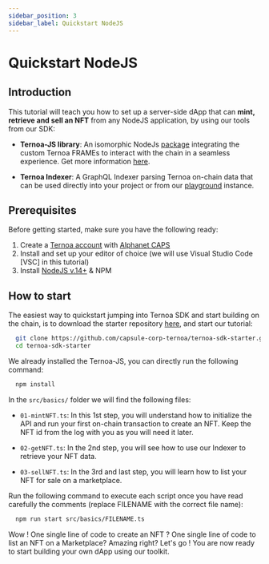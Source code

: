 ```yaml
---
sidebar_position: 3
sidebar_label: Quickstart NodeJS
---
```


# Quickstart NodeJS

## Introduction

This tutorial will teach you how to set up a server-side dApp that can **mint, retrieve and sell an NFT** from any NodeJS application, by using our tools from our SDK:

- **Ternoa-JS library**: An isomorphic NodeJs [package](https://www.npmjs.com/package/ternoa-js) integrating the custom Ternoa FRAMEs to interact with the chain in a seamless experience. Get more information [here](https://github.com/capsule-corp-ternoa/ternoa-js).

- **Ternoa Indexer**: A GraphQL Indexer parsing Ternoa on-chain data that can be used directly into your project or from our [playground](https://indexer-mainnet.ternoa.dev/) instance.

## Prerequisites

Before getting started, make sure you have the following ready:

1. Create a [Ternoa account](/for-developers/get-started/create-account) with [Alphanet CAPS](/for-developers/get-started/create-account#step-2-get-some-free-test-caps-tokens)
2. Install and set up your editor of choice (we will use Visual Studio Code [VSC] in this tutorial)
3. Install [NodeJS v.14+](https://nodejs.org/en/download/) & NPM

## How to start

The easiest way to quickstart jumping into Ternoa SDK and start building on the chain, is to download the starter repository [here](https://github.com/capsule-corp-ternoa/ternoa-sdk-starter), and start our tutorial:

```bash showLineNumbers
  git clone https://github.com/capsule-corp-ternoa/ternoa-sdk-starter.git
  cd ternoa-sdk-starter
```

We already installed the Ternoa-JS, you can directly run the following command:

```bash showLineNumbers
  npm install
```

In the `src/basics/` folder we will find the following files:

- `01-mintNFT.ts`: In this 1st step, you will understand how to initialize the API and run your first on-chain transaction to create an NFT. Keep the NFT id from the log with you as you will need it later.

- `02-getNFT.ts`: In the 2nd step, you will see how to use our Indexer to retrieve your NFT data.

- `03-sellNFT.ts`: In the 3rd and last step, you will learn how to list your NFT for sale on a marketplace.

Run the following command to execute each script once you have read carefully the comments (replace FILENAME with the correct file name):

```bash showLineNumbers
  npm run start src/basics/FILENAME.ts
```

Wow ! One single line of code to create an NFT ? One single line of code to list an NFT on a Marketplace? Amazing right?
Let's go ! You are now ready to start building your own dApp using our toolkit.
